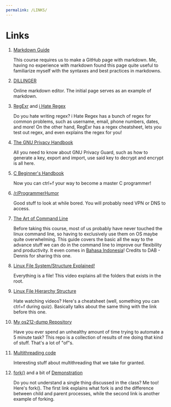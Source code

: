 ```yaml
---
permalink: /LINKS/
---
```


# Links

1. [Markdown Guide](https://www.markdownguide.org)

    This course requires us to make a GitHub page with markdown. Me, having no experience with markdown found this page quite useful to familiarize myself with the syntaxes and best practices in markdowns.

2. [DILLINGER](https://dillinger.io/)
    
    Online markdown editor. The initial page serves as an example of markdown.

3. [RegExr](https://regexr.com/) and [i Hate Regex](https://ihateregex.io/)

    Do you hate writing regex? i Hate Regex has a bunch of regex for common problems, such as username, email, phone numbers, dates, and more! On the other hand, RegExr has a regex cheatsheet, lets you test out regex, and even explains the regex for you!

4. [The GNU Privacy Handbook](https://www.gnupg.org/gph/en/manual/c14.html)

    All you need to know about GNU Privacy Guard, such as how to generate a key, export and import, use said key to decrypt and encrypt is all here.

5. [C Beginner's Handbook](https://www.freecodecamp.org/news/the-c-beginners-handbook/)

    Now you can ctrl+f your way to become a master C programmer!

6. [/r/ProgrammerHumor](https://www.reddit.com/r/ProgrammerHumor/)

    Good stuff to look at while bored. You will probably need VPN or DNS to access.

7. [The Art of Command Line](https://github.com/jlevy/the-art-of-command-line)

    Before taking this course, most of us probably have never touched the linux command line, so having to exclusively use them on OS maybe quite overwhelming. This guide covers the basic all the way to the advance stuff we can do in the command line to improve our flexibility and productivity. It even comes in [Bahasa Indonesia](https://github.com/jlevy/the-art-of-command-line/blob/master/README-id.md)! Credits to DAB - Dennis for sharing this one.

8. [Linux File System/Structure Explained!](https://youtu.be/HbgzrKJvDRw)

    Everything is a file! This video explains all the folders that exists in the root.

9. [Linux File Hierarchy Structure](https://www.geeksforgeeks.org/linux-file-hierarchy-structure/)

    Hate watching videos? Here's a cheatsheet (well, something you can ctrl+f during quiz). Basically talks about the same thing with the link before this one.

10. [My os212-dump Repository](https://github.com/david-alexander01/os212-dump)

    Have you ever spend an unhealthy amount of time trying to automate a 5 minute task? This repo is a collection of results of me doing that kind of stuff. That's a lot of "of"s.

11. [Multithreading code](https://youtu.be/7ENFeb-J75k)

    Interesting stuff about multithreading that we take for granted.

12. [fork()](https://www.geeksforgeeks.org/fork-system-call/) and a bit of [Demonstration](https://www.geeksforgeeks.org/c-program-demonstrate-fork-and-pipe/)

    Do you not understand a single thing discussed in the class? Me too! Here's fork(). The first link explains what fork is and the difference between child and parent processes, while the second link is another example of forking.